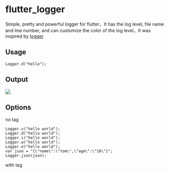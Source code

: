# flutter_logger

Simple, pretty and powerful logger for flutter，It has the log level, file name and line number, and can customize the color of the log level，It was inspired by [logger](https://github.com/orhanobut/logger)

## Usage

```
Logger.d("hello");
```

## Output

![](https://github.com/niezhiyang/flutter_logger/blob/master/art/1625751834730.jpg)

## Options
no tag 
```
Logger.v("hello world");
Logger.d("hello world");
Logger.i("hello world");
Logger.w("hello world");
Logger.e("hello world");
var json = "{\"name\":\"tom\",\"age\":\"18\"}";
Logger.json(json);
```
with tag



